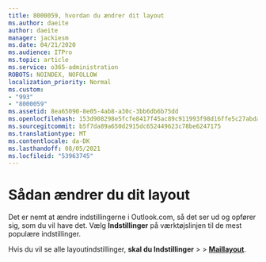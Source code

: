 ```yaml
---
title: 8000059, hvordan du ændrer dit layout
ms.author: daeite
author: daeite
manager: jackiesm
ms.date: 04/21/2020
ms.audience: ITPro
ms.topic: article
ms.service: o365-administration
ROBOTS: NOINDEX, NOFOLLOW
localization_priority: Normal
ms.custom:
- "993"
- "8000059"
ms.assetid: 8ea65090-8e05-4ab8-a30c-3bb6db6b75dd
ms.openlocfilehash: 153d908298e5fcfe8417f45ac89c911993f98d16ffe5c27abda4b6f3959002c0
ms.sourcegitcommit: b5f7da89a650d2915dc652449623c78be6247175
ms.translationtype: MT
ms.contentlocale: da-DK
ms.lasthandoff: 08/05/2021
ms.locfileid: "53963745"
---
```

# <a name="how-to-change-your-layout"></a>Sådan ændrer du dit layout

Det er nemt at ændre indstillingerne i Outlook.com, så det ser ud og opfører sig, som du vil have det. Vælg **Indstillinger** på værktøjslinjen til de mest populære indstillinger.

Hvis du vil se alle layoutindstillinger, **skal du Indstillinger**  >    >  [**Maillayout**](https://outlook.live.com/mail/options/mail/layout).
  